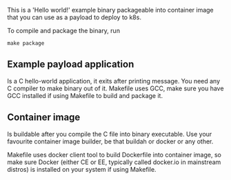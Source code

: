 This is a 'Hello world!' example binary packageable into container image that
you can use as a payload to deploy to k8s.

To compile and package the binary, run

```shell
make package
```


## Example payload application

Is a C hello-world application, it exits after printing message. You need any
C compiler to make binary out of it. Makefile uses GCC, make sure you have GCC
installed if using Makefile to build and package it.


## Container image

Is buildable after you compile the C file into binary executable. Use your
favourite container image builder, be that buildah or docker or any other.

Makefile uses docker client tool to build Dockerfile into container image, so
make sure Docker (either CE or EE, typically called docker.io in mainstream
distros) is installed on your system if using Makefile.

